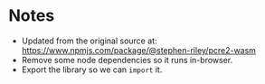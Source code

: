 # Notes

- Updated from the original source at: <https://www.npmjs.com/package/@stephen-riley/pcre2-wasm>
- Remove some node dependencies so it runs in-browser.
- Export the library so we can `import` it.
